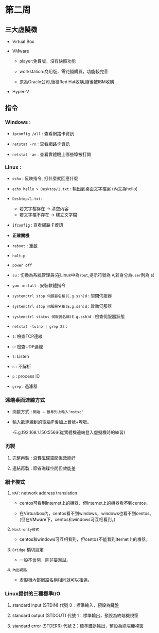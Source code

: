 # 第二周


## 三大虛擬機

* Virtual Box

* VMware

  * player:免費版，沒有快照功能

  * workstation:商用版，需花錢購買，功能較完善

  * 原為Oracle公司,後被Red Hat收購,隨後被IBM收購

* Hyper-V

## 指令

### Windows : 
 
* `ipconfig /all` : 查看網路卡資訊

* `netstat -rn` : 查看網路卡資訊

* `netstat -an` : 查看實體機上哪些埠被打開

### Linux :

* `echo` : 反映指令, 打什麼就回應什麼
    
* `echo hello > Desktop/1.txt` : 輸出到桌面文字檔案 (內文為hello)
    
* `Desktop/1.txt`:
    * 若文字檔存在 -> 清空內容
    * 若文字檔不存在 -> 建立文字檔

* `ifconfig` : 查看網路卡資訊
    
* **正確關機** 
 * `reboot` : 重啟
    
 * `halt-p`
 
 * `power off`
    
* `su` : 切換為系統管理員(在Linux中為`root`,提示符號為 `#`,若身分為`user`則為 `$`)
    
* `yum install` : 安裝軟體指令

* `systemctrl stop 伺服器名稱(E.g.ssh)d` : 關閉伺服器

* `systemctrl stop 伺服器名稱(E.g.ssh)d` : 啟動伺服器

* `systemctrl status 伺服器名稱(E.g.ssh)d` : 檢查伺服器狀態

* `netstat -tulnp | grep 22` :
 * `t`: 檢查TCP連線

 * `u`: 檢查UDP連線

 * `l`: Listen

 * `n` : 不解析

 * `p` : process ID

 * `grep` : 過濾器
      
 ### 遠端桌面連線方式

* 開啟方式 : `開始 → 搜尋列上輸入"mstsc"`

* 輸入欲連線到的電腦IP後加上冒號+埠號。

    -E.g.192.168.1.150:5566(從實體機遠端登入虛擬機時的練習)
    
### 再製

1. 完整再製 : 浪費磁碟空間但效能好

2. 連結再製 : 節省磁碟空間但效能差

### 網卡模式

1. `NAT`: network address translation

   * centos可看到Internet上的機器，但Internet上的機器看不到centos。
   
   * 在Virtualbox內，centos看不到windows，windows也看不到centos。(但在VMware下，centos和windows可互相看到。)

2. `Host-only模式`

   * centos和windows可互相看到，但centos不能看到Iternet上的機器。
   
3. `Bridge`:橋切設定

   * 一般不會開，除非要測試。

4. `內部網路`

   * 虛擬機內部網路名稱相同就可以相連。
    
### Linux提供的三種標準I/O

1. standard input (STDIN) 代號 0：標準輸入，預設為鍵盤

2. standard output (STDOUT) 代號 1：標準輸出，預設為終端機視窗

3. standard error (STDERR) 代號 2：標準錯誤輸出，預設為終端機視窗

